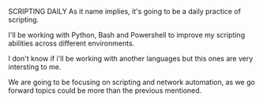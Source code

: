 SCRIPTING DAILY
As it name implies, it's going to be a daily practice of scripting.

I'll be working with Python, Bash and Powershell to improve my scripting abilities across different environments.

I don't know if i'll be working with another languages but this ones are very intersting to me.

We are going to be focusing on scripting and network automation, as we go forward topics could be more than the previous mentioned.
